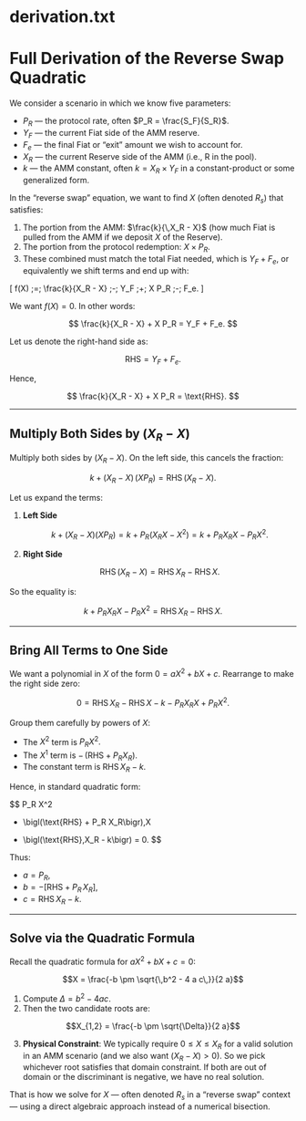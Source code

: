 # derivation.txt

# Full Derivation of the Reverse Swap Quadratic

We consider a scenario in which we know five parameters:

- $P_R$ — the protocol rate, often $P_R = \frac{S_F}{S_R}$.
- $Y_F$ — the current Fiat side of the AMM reserve.
- $F_e$ — the final Fiat or “exit” amount we wish to account for.
- $X_R$ — the current Reserve side of the AMM (i.e., R in the pool).
- $k$ — the AMM constant, often $k = X_R \times Y_F$ in a constant-product or some generalized form.

In the “reverse swap” equation, we want to find $X$ (often denoted $R_s$) that satisfies:

1. The portion from the AMM: $\frac{k}{\,X_R - X}$ (how much Fiat is pulled from the AMM if we deposit $X$ of the Reserve).
2. The portion from the protocol redemption: $X \times P_R$.
3. These combined must match the total Fiat needed, which is $Y_F + F_e$, or equivalently we shift terms and end up with:

\[
f(X) 
\;=\; 
\frac{k}{X_R - X} 
\;-\; 
Y_F 
\;+\; 
X P_R 
\;-\; 
F_e.
\]

We want $f(X) = 0$. In other words:

$$
\frac{k}{X_R - X} + X P_R = Y_F + F_e.
$$

Let us denote the right-hand side as:

$$
\text{RHS} = Y_F + F_e.
$$

Hence,

$$
\frac{k}{X_R - X} + X P_R = \text{RHS}.
$$

---

## Multiply Both Sides by $(X_R - X)$

Multiply both sides by $(X_R - X)$. On the left side, this cancels the fraction:

$$
k + (X_R - X)\,(X P_R) = \text{RHS}\,(X_R - X).
$$

Let us expand the terms:

1. **Left Side**  

   $$
   k + (X_R - X)(X P_R)
   = k + P_R(X_R X - X^2)
   = k + P_R X_R X - P_R X^2.
   $$

2. **Right Side**  

   $$
   \text{RHS}\,(X_R - X)
   = \text{RHS}\,X_R - \text{RHS}\,X.
   $$

So the equality is:

$$
k + P_R X_R X - P_R X^2
= \text{RHS}\,X_R - \text{RHS}\,X.
$$

---

## Bring All Terms to One Side

We want a polynomial in $X$ of the form $0 = a X^2 + b X + c.$ Rearrange to make the right side zero:

$$
0 
= \text{RHS}\,X_R - \text{RHS}\,X - k - P_R X_R X + P_R X^2.
$$

Group them carefully by powers of $X$:

- The $X^2$ term is $P_R X^2.$
- The $X^1$ term is $-\,(\text{RHS} + P_R X_R).$
- The constant term is $\text{RHS}\,X_R - k.$

Hence, in standard quadratic form:

$$
P_R X^2 
- \bigl(\text{RHS} + P_R X_R\bigr)\,X 
+ \bigl(\text{RHS}\,X_R - k\bigr) 
= 0.
$$

Thus:

- $a = P_R,$
- $b = -\bigl[\text{RHS} + P_R\,X_R\bigr],$
- $c = \text{RHS}\,X_R - k.$

---

## Solve via the Quadratic Formula

Recall the quadratic formula for $a X^2 + b X + c = 0$:

$$X = \frac{-b \pm \sqrt{\,b^2 - 4 a c\,}}{2 a}$$

1. Compute $\Delta = b^2 - 4 a c.$
2. Then the two candidate roots are:

$$X_{1,2} = \frac{-b \pm \sqrt{\Delta}}{2 a}$$

3. **Physical Constraint**: We typically require $0 \le X \le X_R$ for a valid solution in an AMM scenario (and we also want $(X_R - X) > 0$). So we pick whichever root satisfies that domain constraint. If both are out of domain or the discriminant is negative, we have no real solution.

That is how we solve for $X$ — often denoted $R_s$ in a “reverse swap” context — using a direct algebraic approach instead of a numerical bisection.

